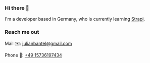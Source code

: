 ### Hi there 👋
I'm a developer based in Germany, who is currently learning [Strapi](https://strapi.io/).

### Reach me out
Mail ✉️: [julianbantel@gmail.com](mailto:julianbantel@gmail.com)

Phone 📱: [+49 15736197434](tel:+4915736197434)

<!--
**Buntelrus/Buntelrus** is a ✨ _special_ ✨ repository because its `README.md` (this file) appears on your GitHub profile.

Here are some ideas to get you started:

- 🔭 I’m currently working on ...
- 🌱 I’m currently learning ...
- 👯 I’m looking to collaborate on ...
- 🤔 I’m looking for help with ...
- 💬 Ask me about ...
- 📫 How to reach me: ...
- 😄 Pronouns: ...
- ⚡ Fun fact: ...
-->
